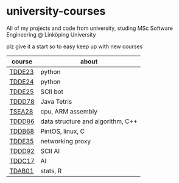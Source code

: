 # university-courses
All of my projects and code from university, studing MSc Software Engineering @ Linköping University

plz give it a start so to easy keep up with new courses 


| course  | about |
|---|---|
| [TDDE23](https://github.com/AxelGard/university-courses/tree/master/tdde23-24-py) | python | 
| [TDDE24](https://github.com/AxelGard/university-courses/tree/master/tdde23-24) | python | 
| [TDDE25](https://github.com/AxelGard/university-courses/tree/master/tdde25-SCII-bot) | SCII bot |
| [TDDD78](https://github.com/AxelGard/university-courses/tree/master/tddd78-tetris) | Java Tetris |
| [TSEA28](https://github.com/AxelGard/university-courses/tree/master/tsea28-cpu) | cpu, ARM assembly |
| [TDDD86](https://github.com/AxelGard/university-courses/tree/master/tddd86-algorithms) | data structure and algorithm, C++ |
| [TDDB68](https://github.com/AxelGard/pintos) | PintOS, linux, C |
| [TDDE35](https://github.com/AxelGard/university-courses/tree/master/tdde35-network) | networking proxy |
| [TDDD92]() | SCII AI | 
| [TDDC17]() | AI | 
| [TDAB01]() | stats, R |
